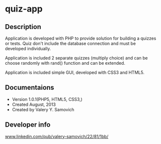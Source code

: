 quiz-app 
====================

Description
-----------

Application is developed with PHP to provide solution for building 
a quizzes or tests. Quiz don't include the database connection and 
must be developed individually.

Application is included 2 separate quizzes (multiply choice) and 
can be choose randomly with rand() function and can be extended.

Application is included simple GUI, developed with CSS3 and HTML5.

Documentaions
-------------

 - Version 1.0.1(PHP5, HTML5, CSS3,)
 - Created August, 2013
 - Created by Valery Y. Samovich

Developer info
--------------
www.linkedin.com/pub/valery-samovich/22/81/1bb/

